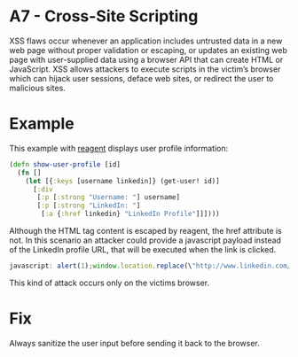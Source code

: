 # A7 - Cross-Site Scripting
XSS flaws occur whenever an application includes untrusted data in a new web page without proper validation or escaping, or updates an existing web page with user-supplied data using a browser API that can create HTML or JavaScript. XSS allows attackers to execute scripts in the victim’s browser which can hijack user sessions, deface web sites, or redirect the user to malicious sites.

# Example
This example with [reagent](https://reagent-project.github.io/) displays user profile information:
```clojure
(defn show-user-profile [id]
  (fn []
    (let [{:keys [username linkedin]} (get-user! id)]
      [:div
       [:p [:strong "Username: "] username]
       [:p [:strong "LinkedIn: "]
        [:a {:href linkedin} "LinkedIn Profile"]]])))
 ```
Although the HTML tag content is escaped by reagent, the href attribute is not. In this scenario an attacker could provide a javascript payload instead of the LinkedIn profile URL, that will be executed when the link is clicked.

```javascript
javascript: alert(1);window.location.replace(\"http://www.linkedin.com/in/hacker\");
```
This kind of attack occurs only on the victims browser.

# Fix
Always sanitize the user input before sending it back to the browser.
